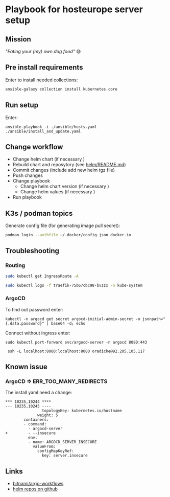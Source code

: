 Playbook for hosteurope server setup
====================================

Mission
-------

*"Eating your (my) own dog food"* :sweat_smile:


Pre install requirements
------------------------

Enter to install needed collections:


```bash
ansible-galaxy collection install kubernetes.core
```


Run setup
---------

Enter:

```
ansible-playbook -i ./ansible/hosts.yaml ./ansible/install_and_update.yaml
```

Change workflow
---------------

- Change helm chart (if necessary )
- Rebuild chart and reposytory (see [helm/README.md](helm/README.md))
- Commit changes (include add new helm tgz file)
- Push changes
- Change playbook 
  - Change helm chart version (if necessary )
  - Change helm values (if necessary )
- Run playbook

K3s / podman topics
-------------------

Generate config file (for generating image pull secret):

```bash
podman login --authfile ~/.docker/config.json docker.io
```


Troubleshooting
---------------

### Routing

```bash
sudo kubectl get IngressRoute -A
```

```bash
sudo kubectl logs -f traefik-75b67cbc98-bvzzx -n kube-system
```

### ArgoCD

To find out password enter:

```
kubectl -n argocd get secret argocd-initial-admin-secret -o jsonpath="{.data.password}" | base64 -d; echo
```

Connect without ingress enter:

```
sudo kubectl port-forward svc/argocd-server -n argocd 8080:443
```

```
 ssh -L localhost:8080:localhost:8080 oradicke@92.205.105.117
```

Known issue
-----------

### ArgoCD => ERR_TOO_MANY_REDIRECTS

The install yaml need a change:

```
*** 10235,10244 ****
--- 10235,10245 ----
                topologyKey: kubernetes.io/hostname
              weight: 5
        containers:
        - command:
          - argocd-server
+         - --insecure
          env:
          - name: ARGOCD_SERVER_INSECURE
            valueFrom:
              configMapKeyRef:
                key: server.insecure
```


Links
-----

- [bitnami/argo-workflows](https://github.com/bitnami/charts/tree/master/bitnami/argo-workflows)
- [helm repos on github](https://medium.com/@mattiaperi/create-a-public-helm-chart-repository-with-github-pages-49b180dbb417)